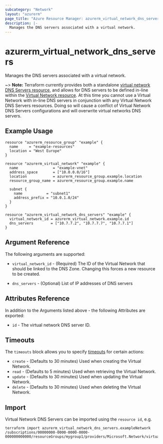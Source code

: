 ```yaml
---
subcategory: "Network"
layout: "azurerm"
page_title: "Azure Resource Manager: azurerm_virtual_network_dns_servers"
description: |-
  Manages the DNS servers associated with a virtual network.
---
```


# azurerm_virtual_network_dns_servers

Manages the DNS servers associated with a virtual network.

~> **Note:** Terraform currently provides both a standalone [virtual network DNS Servers resource](virtual_network_dns_servers.html), and allows for DNS servers to be defined in-line within the [Virtual Network resource](virtual_network.html).
At this time you cannot use a Virtual Network with in-line DNS servers in conjunction with any Virtual Network DNS Servers resources. Doing so will cause a conflict of Virtual Network DNS Servers configurations and will overwrite virtual networks DNS servers.

## Example Usage

```hcl
resource "azurerm_resource_group" "example" {
  name     = "example-resources"
  location = "West Europe"
}

resource "azurerm_virtual_network" "example" {
  name                = "example-vnet"
  address_space       = ["10.0.0.0/16"]
  location            = azurerm_resource_group.example.location
  resource_group_name = azurerm_resource_group.example.name

  subnet {
    name           = "subnet1"
    address_prefix = "10.0.1.0/24"
  }
}

resource "azurerm_virtual_network_dns_servers" "example" {
  virtual_network_id = azurerm_virtual_network.example.id
  dns_servers        = ["10.7.7.2", "10.7.7.7", "10.7.7.1"]
}
```

## Argument Reference

The following arguments are supported:

* `virtual_network_id` - (Required) The ID of the Virtual Network that should be linked to the DNS Zone. Changing this forces a new resource to be created.

* `dns_servers` - (Optional) List of IP addresses of DNS servers

## Attributes Reference

In addition to the Arguments listed above - the following Attributes are exported:

* `id` - The virtual network DNS server ID.

## Timeouts

The `timeouts` block allows you to specify [timeouts](https://www.terraform.io/language/resources/syntax#operation-timeouts) for certain actions:

* `create` - (Defaults to 30 minutes) Used when creating the Virtual Network.
* `read` - (Defaults to 5 minutes) Used when retrieving the Virtual Network.
* `update` - (Defaults to 30 minutes) Used when updating the Virtual Network.
* `delete` - (Defaults to 30 minutes) Used when deleting the Virtual Network.

## Import

Virtual Network DNS Servers can be imported using the `resource id`, e.g.

```shell
terraform import azurerm_virtual_network_dns_servers.exampleNetwork /subscriptions/00000000-0000-0000-0000-000000000000/resourceGroups/mygroup1/providers/Microsoft.Network/virtualNetworks/myvnet1/dnsServers/default
```
